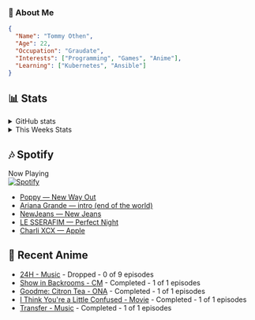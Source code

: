 ### 👋 About Me
```json
{
  "Name": "Tommy Othen",
  "Age": 22,
  "Occupation": "Graudate",
  "Interests": ["Programming", "Games", "Anime"],
  "Learning": ["Kubernetes", "Ansible"]
}
```

## 📊 Stats
<details>
  <summary>GitHub stats</summary>
  <a href="https://github.com/anuraghazra/github-readme-stats">
    <img src="https://github-readme-stats.vercel.app/api?username=tommyothen&show_icons=true&count_private=true&hide=prs,issues">
  </a>
</details>

<details>
  <summary>This Weeks Stats</summary>
  <a href="https://github.com/anuraghazra/github-readme-stats">
    <img src="https://github-readme-stats.vercel.app/api/wakatime?username=tommyothen&cache_seconds=1800&custom_title=Top%20Languages">
  </a>
</details>

## 🎶 Spotify
Now Playing\
[![Spotify](https://novatorem-dasushiasian.vercel.app/api/spotify)](https://open.spotify.com/user/g90805640970)
<!-- LASTFM:START -->
* [Poppy — New Way Out](https://www.last.fm/music/Poppy/_/New+Way+Out)
* [Ariana Grande — intro &lpar;end of the world&rpar;](https://www.last.fm/music/Ariana+Grande/_/intro+&lpar;end+of+the+world&rpar;)
* [NewJeans — New Jeans](https://www.last.fm/music/NewJeans/_/New+Jeans)
* [LE SSERAFIM — Perfect Night](https://www.last.fm/music/LE+SSERAFIM/_/Perfect+Night)
* [Charli XCX — Apple](https://www.last.fm/music/Charli+XCX/_/Apple)<!-- LASTFM:END -->

## 🗻 Recent Anime
<!-- ANIME-LIST:START -->
* [24H - Music](https://myanimelist.net/anime/15527/24H) - Dropped - 0 of 9 episodes
* [Show in Backrooms - CM](https://myanimelist.net/anime/55356/Show_in_Backrooms) - Completed - 1 of 1 episodes
* [Goodme: Citron Tea - ONA](https://myanimelist.net/anime/54545/Goodme__Citron_Tea) - Completed - 1 of 1 episodes
* [I Think You&#39;re a Little Confused - Movie](https://myanimelist.net/anime/44776/I_Think_Youre_a_Little_Confused) - Completed - 1 of 1 episodes
* [Transfer - Music](https://myanimelist.net/anime/17068/Transfer) - Completed - 1 of 1 episodes<!-- ANIME-LIST:END -->

